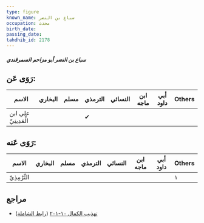 ```yaml
---
type: figure
known_name: سباع بن النضر
occupation: محدث
birth_date:
passing_date:
tahdhib_id: 2178
---
```

##### سباع بن النضر أبو مزاحم السمرقندي

## رَوَى عَن:
| الاسم                | البخاري | مسلم | الترمذي | النسائي | ابن ماجه | أبي داود | Others |
| -------------------- | ------- | ---- | ------- | ------- | -------- | -------- | ------ |
| علي ابن الْمَدِينِيّ |         |      | ✔       |         |          |          |        |
## رَوَى عَنه:
| الاسم         | البخاري | مسلم | الترمذي | النسائي | ابن ماجه | أبي داود | Others |
| ------------- | ------- | ---- | ------- | ------- | -------- | -------- | ------ |
| التِّرْمِذِيّ |         |      |         |         |          |          | ١      |
## مراجع
- [تهذيب الكمال ١٠-٢٠١](obsidian://open?vault=Tahdhib-al-Kamal&file=Figures/٢١٧٨-سباع%20بن%20النضر%20أبو%20مزاحم%20السمرقندي) ([رابط الشاملة](https://shamela.ws/book/3722/4973))